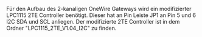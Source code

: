 Für den Aufbau des 2-kanaligen OneWire Gateways wird ein modifizierter LPC1115 2TE Controller benötigt.
Dieser hat an Pin Leiste JP1 an Pin 5 und 6 I2C SDA und SCL anliegen.
Der modifizierte 2TE Controller ist in dem Ordner "LPC1115_2TE_V1.04_I2C" zu finden.